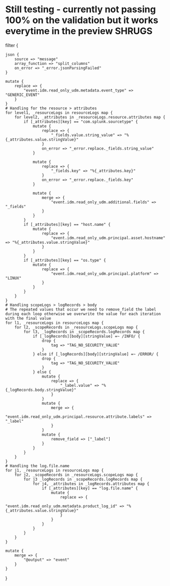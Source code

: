 # Still testing - currently not passing 100% on the validation but it works everytime in the preview **SHRUGS**

filter {

    json {
        source => "message"
        array_function => "split_columns"
        on_error => "_error.jsonParsingFailed"
    }

    mutate {
        replace => {
            "event.idm.read_only_udm.metadata.event_type" => "GENERIC_EVENT"
        }
    }
    # Handling for the resource > attributes
    for level1, _resourceLogs in resourceLogs map {
        for level2, _attributes in _resourceLogs.resource.attributes map {
            if [_attributes][key] == "com.splunk.sourcetype" {
                mutate {
                    replace => {
                        "_fields.value.string_value" => "%{_attributes.value.stringValue}"
                    }
                    on_error => "_error.replace._fields.string_value"
                }

                mutate {
                    replace => {
                        "_fields.key" => "%{_attributes.key}"
                    }
                    on_error => "_error.replace._fields.key"
                }

                mutate {
                    merge => {
                        "event.idm.read_only_udm.additional.fields" => "_fields"
                    }
                }
            }
            if [_attributes][key] == "host.name" {
                mutate {
                    replace => {
                        "event.idm.read_only_udm.principal.asset.hostname" => "%{_attributes.value.stringValue}"
                    }
                }
            }
            if [_attributes][key] == "os.type" {
                mutate {
                    replace => {
                        "event.idm.read_only_udm.principal.platform" => "LINUX"
                    }
                }
            }
        }
    }
    # Handling scopeLogs > logRecords > body
    # The repeated values that occur we need to remove_field the label during each loop otherwise we overwrite the value for each iteration with the final value
    for l1, _resourceLogs in resourceLogs map {
        for l2, _scopeRecords in _resourceLogs.scopeLogs map {
            for l3, _logRecords in _scopeRecords.logRecords map {
                if [_logRecords][body][stringValue] =~ /INFO/ {
                    drop {
                        tag => "TAG_NO_SECURITY_VALUE"
                    }
                } else if [_logRecords][body][stringValue] =~ /ERROR/ {
                    drop {
                        tag => "TAG_NO_SECURITY_VALUE"
                    }
                } else {
                    mutate {
                        replace => {
                            "_label.value" => "%{_logRecords.body.stringValue}" 
                        }
                    }
                    mutate {
                        merge => {
                            "event.idm.read_only_udm.principal.resource.attribute.labels" => "_label"
                        }
                    }
                    mutate {
                        remove_field => ["_label"]
                    }
                }
            }
        }
    }
    # Handling the log.file.name
    for j1, _resourceLogs in resourceLogs map {
        for j2, _scopeRecords in _resourceLogs.scopeLogs map {
            for j3 _logRecords in _scopeRecords.logRecords map {
                for j4, _attributes in _logRecords.attributes map {
                    if [_attributes][key] == "log.file.name" {
                        mutate {
                            replace => {
                                "event.idm.read_only_udm.metadata.product_log_id" => "%{_attributes.value.stringValue}"
                            }
                        }
                    }
                }
            }
        }
    }

    mutate {
        merge => {
            "@output" => "event"
        }
    }
}
